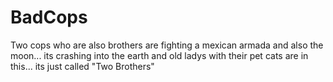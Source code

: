 # BadCops
Two cops who are also brothers are fighting a mexican armada and also the moon... its crashing into the earth and old ladys with their pet cats are in this... its just called "Two Brothers"

